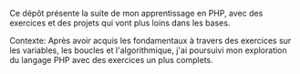Ce dépôt présente la suite de mon apprentissage en PHP, avec des exercices et des projets qui vont plus loins dans les bases.

Contexte:
Après avoir acquis les fondamentaux à travers des exercices sur les variables, les boucles et l'algorithmique, j'ai poursuivi mon exploration du langage PHP avec des exercices un plus complets.

